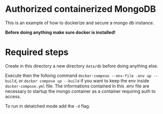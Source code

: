 # Authorized containerized MongoDB
This is an example of how to dockerize and secure a mongo db instance.

**Before doing anything make sure docker is installed!**

# Required steps
Create in this directory a new directory ```data/db``` before doing anything else.

Execute then the folloing command ```docker-compose --env-file .env up --build```, or ```docker compose up --build``` if you want to keep the env inside ```docker-compose.yml``` file. The informations contained in this .env file are necessary to startup the mongo container as a container requiring auth to access.

To run in detatched mode add the ```-d``` flag.